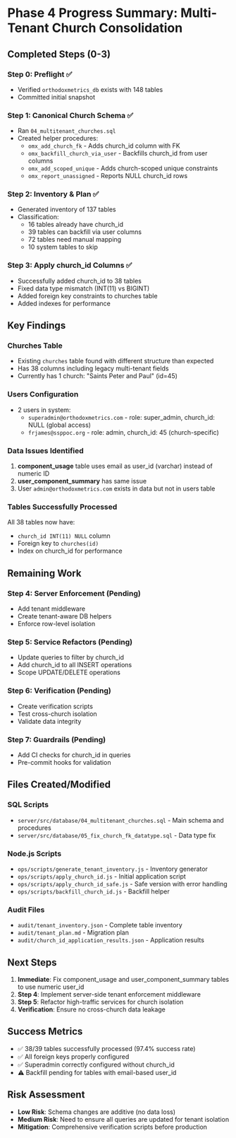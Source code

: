# Phase 4 Progress Summary: Multi-Tenant Church Consolidation

## Completed Steps (0-3)

### Step 0: Preflight ✅
- Verified `orthodoxmetrics_db` exists with 148 tables
- Committed initial snapshot

### Step 1: Canonical Church Schema ✅
- Ran `04_multitenant_churches.sql`
- Created helper procedures:
  - `omx_add_church_fk` - Adds church_id column with FK
  - `omx_backfill_church_via_user` - Backfills church_id from user columns
  - `omx_add_scoped_unique` - Adds church-scoped unique constraints
  - `omx_report_unassigned` - Reports NULL church_id rows

### Step 2: Inventory & Plan ✅
- Generated inventory of 137 tables
- Classification:
  - 16 tables already have church_id
  - 39 tables can backfill via user columns
  - 72 tables need manual mapping
  - 10 system tables to skip

### Step 3: Apply church_id Columns ✅
- Successfully added church_id to 38 tables
- Fixed data type mismatch (INT(11) vs BIGINT)
- Added foreign key constraints to churches table
- Added indexes for performance

## Key Findings

### Churches Table
- Existing `churches` table found with different structure than expected
- Has 38 columns including legacy multi-tenant fields
- Currently has 1 church: "Saints Peter and Paul" (id=45)

### Users Configuration
- 2 users in system:
  - `superadmin@orthodoxmetrics.com` - role: super_admin, church_id: NULL (global access)
  - `frjames@ssppoc.org` - role: admin, church_id: 45 (church-specific)

### Data Issues Identified
1. **component_usage** table uses email as user_id (varchar) instead of numeric ID
2. **user_component_summary** has same issue
3. User `admin@orthodoxmetrics.com` exists in data but not in users table

### Tables Successfully Processed
All 38 tables now have:
- `church_id INT(11) NULL` column
- Foreign key to `churches(id)`
- Index on church_id for performance

## Remaining Work

### Step 4: Server Enforcement (Pending)
- Add tenant middleware
- Create tenant-aware DB helpers
- Enforce row-level isolation

### Step 5: Service Refactors (Pending)
- Update queries to filter by church_id
- Add church_id to all INSERT operations
- Scope UPDATE/DELETE operations

### Step 6: Verification (Pending)
- Create verification scripts
- Test cross-church isolation
- Validate data integrity

### Step 7: Guardrails (Pending)
- Add CI checks for church_id in queries
- Pre-commit hooks for validation

## Files Created/Modified

### SQL Scripts
- `server/src/database/04_multitenant_churches.sql` - Main schema and procedures
- `server/src/database/05_fix_church_fk_datatype.sql` - Data type fix

### Node.js Scripts
- `ops/scripts/generate_tenant_inventory.js` - Inventory generator
- `ops/scripts/apply_church_id.js` - Initial application script
- `ops/scripts/apply_church_id_safe.js` - Safe version with error handling
- `ops/scripts/backfill_church_id.js` - Backfill helper

### Audit Files
- `audit/tenant_inventory.json` - Complete table inventory
- `audit/tenant_plan.md` - Migration plan
- `audit/church_id_application_results.json` - Application results

## Next Steps

1. **Immediate**: Fix component_usage and user_component_summary tables to use numeric user_id
2. **Step 4**: Implement server-side tenant enforcement middleware
3. **Step 5**: Refactor high-traffic services for church isolation
4. **Verification**: Ensure no cross-church data leakage

## Success Metrics
- ✅ 38/39 tables successfully processed (97.4% success rate)
- ✅ All foreign keys properly configured
- ✅ Superadmin correctly configured without church_id
- ⚠️ Backfill pending for tables with email-based user_id

## Risk Assessment
- **Low Risk**: Schema changes are additive (no data loss)
- **Medium Risk**: Need to ensure all queries are updated for tenant isolation
- **Mitigation**: Comprehensive verification scripts before production
